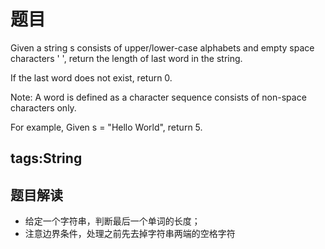 # 题目
Given a string s consists of upper/lower-case alphabets and empty space characters ' ', return the length of last word in the string.

If the last word does not exist, return 0.

Note: A word is defined as a character sequence consists of non-space characters only.

For example, 
Given s = "Hello World",
return 5.

## tags:String

## 题目解读
* 给定一个字符串，判断最后一个单词的长度；
* 注意边界条件，处理之前先去掉字符串两端的空格字符